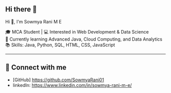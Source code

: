 ## Hi there 👋

Hi 👋, I'm Sowmya Rani M E

🎓 MCA Student | 💻 Interested in Web Development & Data Science  
🌱 Currently learning Advanced Java, Cloud Computing, and Data Analytics  
📚 Skills: Java, Python, SQL, HTML, CSS, JavaScript  

---

## 🔗 Connect with me  
- [GitHub] https://github.com/SowmyaRani01
- linkedIn: https://www.linkedin.com/in/sowmya-rani-m-e/
  
